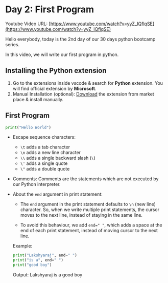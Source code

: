 # Day 2: First Program

Youtube Video URL: [https://www.youtube.com/watch?v=yyZ_IQflqSE](https://www.youtube.com/watch?v=yyZ_IQflqSE)

Hello everybody, today is the 2nd day of our 30 days python bootcamp series. 

In this video, we will write our first program in python.

## Installing the Python extension
1. Go to the extensions inside vscode & search for **Python** extension. You will find official extension by **Microsoft**.
2. Manual Installation (optional): [Download](https://marketplace.visualstudio.com/items?itemName=ms-python.python) the extension from market place & install manually.

## First Program
```python
print("Hello World")
```

- Escape sequence characters:
    - `\t` adds a tab character
    - `\n` adds a new line character
    - `\\` adds a single backward slash (`\`)
    - `\'` adds a single quote
    - `\"` adds a double quote

- Comments: Comments are the statements which are not executed by our Python interpreter.

- About the `end` argument in print statement:
    - The `end` argument in the print statement defaults to `\n` (new line) character. So, when we write multiple print statements, the cursor moves to the next line, instead of staying in the same line.

    - To avoid this behaviour, we add `end=" "`, which adds a space at the end of each print statement, instead of moving cursor to the next line.

    Example:
    ```python
    print("Lakshyaraj", end=" ")
    print("is a", end=" ")
    print("good boy")
    ```

    Output:
    Lakshyaraj is a good boy